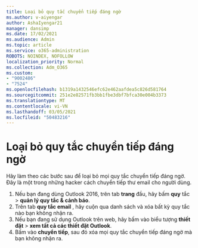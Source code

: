 ```yaml
---
title: Loại bỏ quy tắc chuyển tiếp đáng ngờ
ms.author: v-aiyengar
author: AshaIyengar21
manager: dansimp
ms.date: 17/02/2021
ms.audience: Admin
ms.topic: article
ms.service: o365-administration
ROBOTS: NOINDEX, NOFOLLOW
localization_priority: Normal
ms.collection: Adm_O365
ms.custom:
- "9002486"
- "7524"
ms.openlocfilehash: b1319a1432546efc62e462aafdea5c826d581764
ms.sourcegitcommit: 251e2e82571fb3bb1fbe3dbf7bfca30e004b3373
ms.translationtype: MT
ms.contentlocale: vi-VN
ms.lasthandoff: 03/05/2021
ms.locfileid: "50483216"
---
```

# <a name="remove-suspicious-forwarding-rules"></a>Loại bỏ quy tắc chuyển tiếp đáng ngờ

Hãy làm theo các bước sau để loại bỏ mọi quy tắc chuyển tiếp đáng ngờ. Đây là một trong những hacker cách chuyển tiếp thư email cho người dùng.

1. Nếu bạn đang dùng Outlook 2016, trên tab **trang** đầu, hãy bấm **quy** tắc  >  **quản lý quy tắc & cảnh báo**. 
1. Trên tab **quy tắc email** , hãy cuộn qua danh sách và xóa bất kỳ quy tắc nào bạn không nhận ra.
1. Nếu bạn đang sử dụng Outlook trên web, hãy bấm vào biểu tượng **thiết đặt** > **xem tất cả các thiết đặt Outlook**.
1. Bấm vào **chuyển tiếp**, sau đó xóa mọi quy tắc chuyển tiếp đáng ngờ mà bạn không nhận ra.

